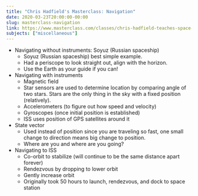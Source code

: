 ```yaml
---
title: "Chris Hadfield's Masterclass: Navigation"
date: 2020-03-23T20:00:00-00:00
slug: masterclass-navigation
link: https://www.masterclass.com/classes/chris-hadfield-teaches-space-exploration
subjects: ["miscellaneous"]
---
```



* Navigating without instruments: Soyuz (Russian spaceship)
    * Soyuz (Russian spaceship) best simple example.
    * Had a periscope to look straight out, align with the horizon.
    * Use the Earth as your guide if you can!
* Navigating with instruments
    * Magnetic field
    * Star sensors are used to determine location by comparing angle of two stars. Stars are the only thing in the sky with a fixed position (relatively).
    * Accelerometers (to figure out how speed and velocity)
    * Gyroscopes (once initial position is established)
    * ISS uses position of GPS satellites around it
* State vector
    * Used instead of position since you are traveling so fast, one small change to direction means big change to position.
    * Where are you and where are you going?
* Navigating to ISS
    * Co-orbit to stabilize (will continue to be the same distance apart forever)
    * Rendezvous by dropping to lower orbit
    * Gently increase orbit
    * Originally took 50 hours to launch, rendezvous, and dock to space station